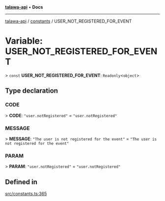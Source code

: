 [**talawa-api**](../../README.md) • **Docs**

***

[talawa-api](../../modules.md) / [constants](../README.md) / USER\_NOT\_REGISTERED\_FOR\_EVENT

# Variable: USER\_NOT\_REGISTERED\_FOR\_EVENT

\> `const` **USER\_NOT\_REGISTERED\_FOR\_EVENT**: `Readonly`\<`object`\>

## Type declaration

### CODE

\> **CODE**: `"user.notRegistered"` = `"user.notRegistered"`

### MESSAGE

\> **MESSAGE**: `"The user is not registered for the event"` = `"The user is not registered for the event"`

### PARAM

\> **PARAM**: `"user.notRegistered"` = `"user.notRegistered"`

## Defined in

[src/constants.ts:365](https://github.com/PalisadoesFoundation/talawa-api/blob/4a88fe62b20ebda9653c55ae8d39d6c6fac8831f/src/constants.ts#L365)
